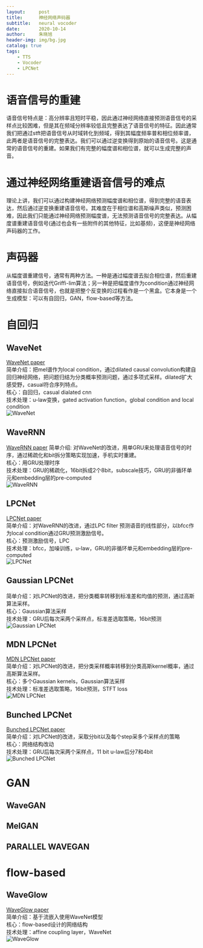```yaml
---
layout:     post
title:      神经网络声码器 
subtitle:   neural vocoder
date:       2020-10-14
author:     朱晓旭
header-img: img/bg.jpg
catalog: true
tags:
    - TTS
    - Vocoder
    - LPCNet
---
```

# 语音信号的重建    
语音信号特点是：高分辨率且短时平稳，因此通过神经网络直接预测语音信号的采样点比较困难，但是其在频域分辨率较低且完整表达了语音信号的特征。因此通常我们把通过stft把语音信号从时域转化到频域，得到其幅度频率普和相位频率谱，此两者是语音信号的完整表达。我们可以通过逆变换得到原始的语音信号。这是通常的语音信号的重建。如果我们有完整的幅度谱和相位谱，就可以生成完整的声音。

# 通过神经网络重建语音信号的难点    
理论上讲，我们可以通过构建神经网络预测幅度谱和相位谱，得到完整的语音表达，然后通过逆变换重建语音信号。其难度在于相位谱和高斯噪声类似，预测困难，因此我们只能通过神经网络预测幅度谱，无法预测语音信号的完整表达。从幅度谱重建语音信号(通过也会有一些附件的其他特征，比如基频)，这便是神经网络声码器的工作。

# 声码器    
从幅度谱重建信号，通常有两种方法。一种是通过幅度谱去拟合相位谱，然后重建语音信号，例如迭代Griffi-lim算法；另一种是把幅度谱作为condition通过神经网络直接拟合语音信号，也就是把整个反变换的过程看作是一个黑盒。它本身是一个生成模型：可以有自回归，GAN，flow-based等方法。

# 自回归    
## WaveNet    
[WaveNet paper](https://arxiv.org/pdf/1609.03499.pdf)    
简单介绍：把mel谱作为local condition，通过dilated causal convolution构建自回归神经网络，把问题归结为分类概率预测问题，通过多项式采样。dilated扩大感受野，casual符合序列特点。   
核心：自回归，casual dialated cnn    
技术处理：u-law变换，gated activation function，global condition and local condition    
![WaveNet](/img/vocoder1.png)

## WaveRNN    
[WaveRNN paper](https://arxiv.org/pdf/1802.08435.pdf)
简单介绍: 对WaveNet的改进，用单GRU来处理语音信号的时序，通过稀疏化和bit拆分策略实现加速，手机实时重建。    
核心：用GRU处理时序    
技术处理：GRU的稀疏化，16bit拆成2个8bit，subscale技巧，GRU的非循环单元和embedding层的pre-computed    
![WaveRNN](/img/vocoder2.png)    

## LPCNet    
[LPCNet paper](https://jmvalin.ca/papers/lpcnet_icassp2019.pdf)    
简单介绍：对WaveRNN的改进，通过LPC filter 预测语音的线性部分，以bfcc作为local condition通过GRU预测激励信号。    
核心：预测激励信号，LPC    
技术处理：bfcc，加噪训练，u-law，GRU的非循环单元和embedding层的pre-computed    
![LPCNet](/img/vocoder3.png)    

## Gaussian LPCNet    
简单介绍：对LPCNet的改进，把分类概率转移到标准差和均值的预测，通过高斯算法采样。    
核心：Gaussian算法采样      
技术处理：GRU后每次采两个采样点，标准差选取策略，16bit预测    
![Gaussian LPCNet](/img/vocoder4.png)    

## MDN LPCNet    
[MDN LPCNet paper](https://arxiv.org/pdf/2001.11686.pdf)      
简单介绍：对LPCNet的改进，把分类采样概率转移到分类高斯kernel概率，通过高斯算法采样。    
核心：多个Gaussian kernels，Gaussian算法采样    
技术处理：标准差选取策略，16bit预测，STFT loss    
![MDN LPCNet](/img/vocoder5.png)    

## Bunched LPCNet    
[Bunched LPCNet paper](https://arxiv.org/pdf/2008.04574.pdf)    
简单介绍：对LPCNet的改进，采取分bit以及每个step采多个采样点的策略    
核心：网络结构改动    
技术处理：GRU后每次采两个采样点，11 bit u-law后分7和4bit    
![Bunched LPCNet](/img/vocoder6.png)    

# GAN    
## WaveGAN    
## MelGAN    
## PARALLEL WAVEGAN    

# flow-based    
## WaveGlow    
[WaveGlow paper](https://arxiv.org/pdf/1811.00002.pdf)     
简单介绍：基于流嵌入使用WaveNet模型    
核心：flow-based设计的网络结构     
技术处理：affine coupling layer，WaveNet        
![WaveGlow](/img/vocoder7.png)    

